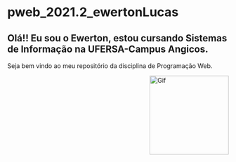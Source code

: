# pweb_2021.2_ewertonLucas

<div>
    <h2>Olá!! Eu sou o Ewerton, estou cursando Sistemas de Informação na UFERSA-Campus Angicos.</h2>
    <p>Seja bem vindo ao meu repositório da disciplina de Programação Web.</p>
</div>

<div> 
   <a href="https://picasion.com/"><img align="right" title="GifAnimado" alt="Gif " src="https://i.picasion.com/pic92/a316e3bdc4867362f0c5a7129cd755db.gif" width="180" height="180" border="0" alt="https://picasion.com/" /></a><br />
</div>